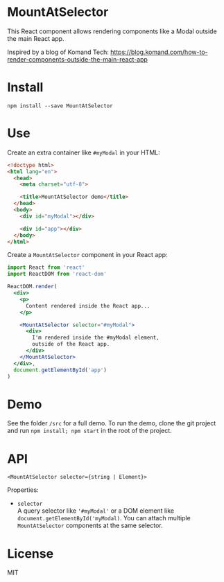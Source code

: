 # MountAtSelector

This React component allows rendering components like a Modal outside the main React app.

Inspired by a blog of Komand Tech: https://blog.komand.com/how-to-render-components-outside-the-main-react-app


# Install

```
npm install --save MountAtSelector
```


# Use

Create an extra container like `#myModal` in your HTML:


```html
<!doctype html>
<html lang="en">
  <head>
    <meta charset="utf-8">

    <title>MountAtSelector demo</title>
  </head>
  <body>
    <div id="myModal"></div>

    <div id="app"></div>
  </body>
</html>
```

Create a `MountAtSelector` component in your React app:

```jsx
import React from 'react'
import ReactDOM from 'react-dom'

ReactDOM.render(
  <div>
    <p>
      Content rendered inside the React app...
    </p>

    <MountAtSelector selector="#myModal">
      <div>
        I'm rendered inside the #myModal element,
        outside of the React app.
      </div>
    </MountAtSelector>
  </div>,
  document.getElementById('app')
)
```

# Demo

See the folder `/src` for a full demo. To run the demo, clone the git project
and run `npm install; npm start` in the root of the project.


# API

```
<MountAtSelector selector={string | Element}>
```

Properties:

  - `selector`<br>
    A query selector like `'#myModal'` or a DOM element like
    `document.getElementById('myModal)`. You can attach
    multiple `MountAtSelector` components at the same selector.


# License

MIT